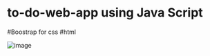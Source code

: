 # to-do-web-app using Java Script 
#Boostrap for css
#html

![image](https://github.com/Nitin667/to-do-web-app/assets/74631112/c057ca87-737f-4b75-80ec-4d4e87488c8f)
